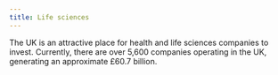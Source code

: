 ```yaml
---
title: Life sciences
---
```

The UK is an attractive place for health and life sciences companies to invest. Currently, there are over 5,600 companies operating in the UK, generating an approximate £60.7 billion.
